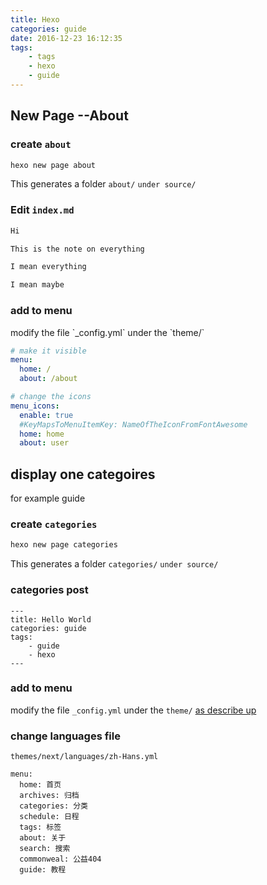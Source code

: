 ```yaml
---
title: Hexo
categories: guide
date: 2016-12-23 16:12:35
tags: 
	- tags
	- hexo
	- guide
---
```


## New Page --About

### create `about` 

```bash
hexo new page about
```

This generates a folder `about/` `under source/` 

### Edit `index.md`

```md
Hi

This is the note on everything

I mean everything

I mean maybe

```

### add to menu

<span id='add'>
modify the file `_config.yml` under the `theme/`
</span>

```yml
# make it visible
menu:
  home: /
  about: /about

# change the icons
menu_icons:
  enable: true
  #KeyMapsToMenuItemKey: NameOfTheIconFromFontAwesome
  home: home
  about: user 

```


## display one categoires

for example guide

### create `categories` 

```bash
hexo new page categories
```

This generates a folder `categories/` `under source/` 


### categories post

```
---
title: Hello World
categories: guide
tags: 
	- guide 
	- hexo
---

```


### add to menu

modify the file `_config.yml` under the `theme/`
[as describe up](#add)

### change languages file

`themes/next/languages/zh-Hans.yml`

```
menu:
  home: 首页
  archives: 归档
  categories: 分类
  schedule: 日程
  tags: 标签
  about: 关于
  search: 搜索
  commonweal: 公益404
  guide: 教程

```


